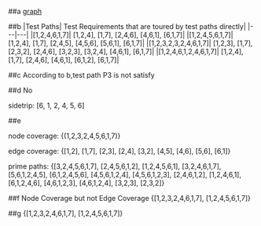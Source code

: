 ##a
[graph](https://cs.gmu.edu:8443/offutt/coverage/GraphCoverage?edges=1+2%0D%0A1+7%0D%0A2+3%0D%0A2+4%0D%0A3+2%0D%0A4+5%0D%0A4+6%0D%0A5+6%0D%0A6+1%0D%0A&initialNode=1&endNode=7&action=Nodes)

##b
|Test Paths|	Test Requirements that are toured by test paths directly|
|---|---|
|[1,2,4,6,1,7]|	[1,2,4], [1,7], [2,4,6], [4,6,1], [6,1,7]|
|[1,2,4,5,6,1,7]|	[1,2,4], [1,7], [2,4,5], [4,5,6], [5,6,1], [6,1,7]|
|[1,2,3,2,3,2,4,6,1,7]|	[1,2,3], [1,7], [2,3,2], [2,4,6], [3,2,3], [3,2,4], [4,6,1], [6,1,7]|
|[1,2,4,6,1,2,4,6,1,7]|	[1,2,4], [1,7], [2,4,6], [4,6,1], [6,1,2], [6,1,7]|

##c
According to b,test path P3 is not satisfy 

##d
No

sidetrip: [6, 1, 2, 4, 5, 6]

##e

node coverage:  {(1,2,3,2,4,5,6,1,7)}

edge coverage: {[1,2], [1,7], [2,3], [2,4], [3,2], [4,5], [4,6], [5,6], [6,1]}

prime paths: {[3,2,4,5,6,1,7], [2,4,5,6,1,2], [1,2,4,5,6,1], [3,2,4,6,1,7], [5,6,1,2,4,5], [6,1,2,4,5,6], [4,5,6,1,2,4], [4,5,6,1,2,3], [2,4,6,1,2], [1,2,4,6,1], [6,1,2,4,6], [4,6,1,2,3], [4,6,1,2,4], [3,2,3], [2,3,2]}


##f 
Node Coverage but not Edge Coverage
{[1,2,3,2,4,6,1,7], [1,2,4,5,6,1,7]}

##g
{[1,2,3,2,4,6,1,7], [1,2,4,5,6,1,7]}